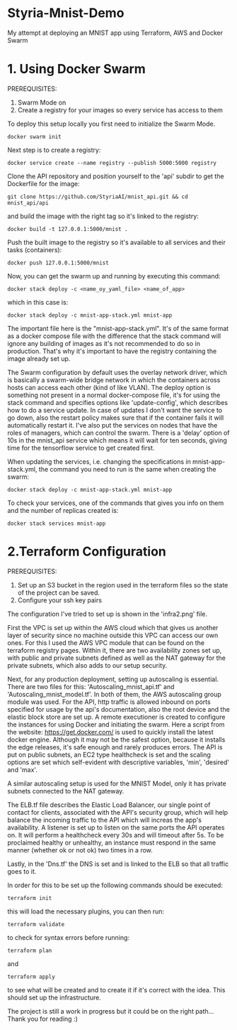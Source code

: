 # Styria-Mnist-Demo
My attempt at deploying an MNIST app using Terraform, AWS and Docker Swarm

# 1. Using Docker Swarm

PREREQUISITES:
1. Swarm Mode on
2. Create a registry for your images so every service has access to them

To deploy this setup locally you first need to initialize the Swarm Mode.

```
docker swarm init
```
Next step is to create a registry:

```
docker service create --name registry --publish 5000:5000 registry
```

Clone the API repository and position yourself to the 'api' subdir to get the Dockerfile for the image:

```
git clone https://github.com/StyriaAI/mnist_api.git && cd mnist_api/api
```

and build the image with the right tag so it's linked to the registry:

```
docker build -t 127.0.0.1:5000/mnist .
```

Push the built image to the registry so it's available to all services and their tasks (containers):

```
docker push 127.0.0.1:5000/mnist 
```

Now, you can get the swarm up and running by executing this command:

```
docker stack deploy -c <name_oy_yaml_file> <name_of_app>
```
which in this case is:

```
docker stack deploy -c mnist-app-stack.yml mnist-app
```
The important file here is the "mnist-app-stack.yml". It's of the same format as a docker compose file with the difference that the stack command will ignore any building of images as it's not recommended to do so in production. That's why it's important to have the registry containing the image already set up. 

The Swarm configuration by default uses the overlay network driver, which is basically a swarm-wide bridge network in which the containers across hosts can access each other (kind of like VLAN). The deploy option is something not present in a normal docker-compose file, it's for using the stack command and specifies options like 'update-config', which describes how to do a service update. In case of updates I don't want the service to go down, also the restart policy makes sure that if the container fails it will automatically restart it. I've also put the services on nodes that have the roles of managers, which can control the swarm. There is a 'delay' option of 10s in the mnist_api service which means it will wait for ten seconds, giving time for the tensorflow service to get created first. 

When updating the services, i.e. changing the specifications in mnist-app-stack.yml, the command you need to run is the same when creating the swarm:

```
docker stack deploy -c mnist-app-stack.yml mnist-app
```

To check your services, one of the commands that gives you info on them and the number of replicas created is:

```
docker stack services mnist-app
```

# 2.Terraform Configuration

PREREQUISITES:
1. Set up an S3 bucket in the region used in the terraform files so the state of the project can be saved.
2. Configure your ssh key pairs

The configuration I've tried to set up is shown in the 'infra2.png' file.

First the VPC is set up within the AWS cloud which that gives us another layer of security since no machine outside this VPC can access our own ones. For this I used the AWS VPC module that can be found on the terraform registry pages. Within it, there are two availability zones set up, with public and private subnets defined as well as the NAT gateway for the private subnets, which also adds to our setup security.

Next, for any production deployment, setting up autoscaling is essential. There are two files for this: 'Autoscaling_mnist_api.tf' and 'Autoscaling_mnist_model.tf'. In both of them, the AWS autoscaling group module was used. 
For the API, http traffic is allowed inbound on ports specified for usage by the api's documentation, also the root device and the elastic block store are set up.
A remote executioner is created to configure the instances for using Docker and initiating the swarm. Here a script from the website: https://get.docker.com/ is used to quickly install the latest docker engine. Although it may not be the safest option, because it installs the edge releases, it's safe enough and rarely produces errors. The API is put on public subnets, an EC2 type healthcheck is set and the scaling options are set which self-evident with descriptive variables, 'min', 'desired' and 'max'.

A similar autoscaling setup is used for the MNIST Model, only it has private subnets connected to the NAT gateway.

The ELB.tf file describes the Elastic Load Balancer, our single point of contact for clients, associated with the API's security group, which will help balance the incoming traffic to the API which will increas the app's availability. A listener is set up to listen on the same ports the API operates on. It will perform a healthcheck every 30s and will timeout after 5s. To be proclaimed healthy or unhealthy, an instance must respond in the same manner (whether ok or not ok) two times in a row.

Lastly, in the 'Dns.tf' the DNS is set and is linked to the ELB so that all traffic goes to it.

In order for this to be set up the following commands should be executed:

```
terraform init
```

this will load the necessary plugins, you can then run:

```
terraform validate
```

to check for syntax errors before running:

```
terraform plan
```

and

```
terraform apply
```

to see what will be created and to create it if it's correct with the idea. This should set up the infrastructure.

The project is still a work in progress but it could be on the right path...
Thank you for reading :)
